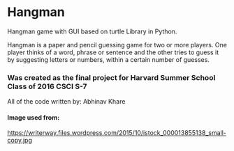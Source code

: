 # Hangman 
Hangman game with GUI based on turtle Library in Python.

Hangman is a paper and pencil guessing game for two or more players. One player thinks of a word, phrase or sentence and the other tries to guess it by suggesting letters or numbers, within a certain number of guesses.

### Was created as the final project for Harvard Summer School Class of 2016 CSCI S-7
All of the code written by:
Abhinav Khare
#### Image used from:
https://writerway.files.wordpress.com/2015/10/istock_000013855138_small-copy.jpg
